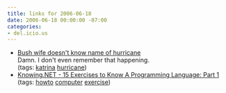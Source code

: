 ```yaml
---
title: links for 2006-06-18
date: 2006-06-18 00:00:00 -07:00
categories:
- del.icio.us
---
```


<ul class="delicious">
	<li>
		<div class="delicious-link"><a href="http://prisonplanet.com/Pages/Sept05/100905wife.htm">Bush wife doesn't know name of hurricane</a></div>
		<div class="delicious-extended">Damn. I don't even remember that happening.</div>
		<div class="delicious-tags">(tags: <a href="http://del.icio.us/torrez/katrina">katrina</a> <a href="http://del.icio.us/torrez/hurricane">hurricane</a>)</div>
	</li>
	<li>
		<div class="delicious-link"><a href="http://www.knowing.net/PermaLink,guid,f3b9ba36-848e-43f8-9caa-232ec216192d.aspx">Knowing.NET - 15 Exercises to Know A Programming Language: Part 1</a></div>
		<div class="delicious-tags">(tags: <a href="http://del.icio.us/torrez/howto">howto</a> <a href="http://del.icio.us/torrez/computer">computer</a> <a href="http://del.icio.us/torrez/exercise">exercise</a>)</div>
	</li>
</ul>
